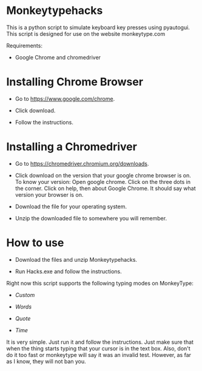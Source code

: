 # Monkeytypehacks

This is a python script to simulate keyboard key presses using pyautogui.  
This script is designed for use on the website monkeytype.com  
  
Requirements:

* Google Chrome and chromedriver

# Installing Chrome Browser

* Go to https://www.google.com/chrome.

* Click download. 

* Follow the instructions. 

# Installing a Chromedriver

* Go to https://chromedriver.chromium.org/downloads. 

* Click download on the version that your google chrome browser is on. To know your version: Open google chrome. Click on the three dots in the corner. Click on help, then about Google Chrome. It should say what version your browser is on. 

* Download the file for your operating system. 

* Unzip the downloaded file to somewhere you will remember. 

# How to use  

* Download the files and unzip Monkeytypehacks. 

* Run Hacks.exe and follow the instructions. 

Right now this script supports the following typing modes on MonkeyType:

* *Custom*
  
* *Words*
  
* *Quote*
  
* *Time*

It is very simple. Just run it and follow the instructions. Just make sure that when the thing starts typing that your cursor is in the text box. Also, don't do it too fast or monkeytype will say it was an invalid test. However, as far as I know, they will not ban you. 
